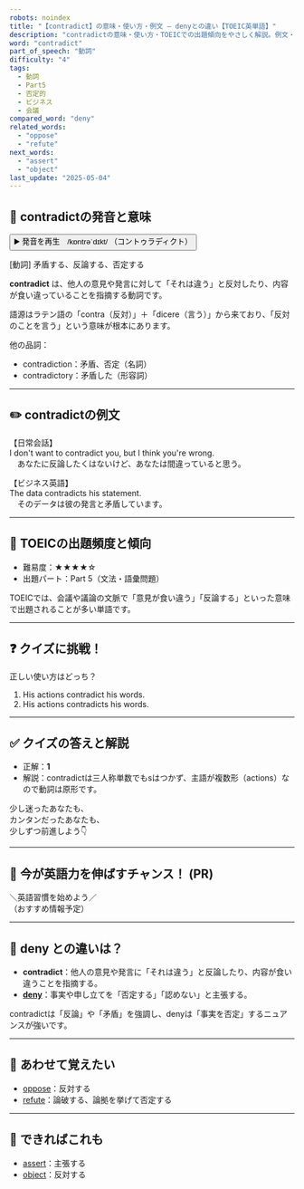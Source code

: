 ```yaml
---
robots: noindex
title: "【contradict】の意味・使い方・例文 ― denyとの違い【TOEIC英単語】"
description: "contradictの意味・使い方・TOEICでの出題傾向をやさしく解説。例文・クイズ付きでdenyとの違いもわかりやすく学べます。"
word: "contradict"
part_of_speech: "動詞"
difficulty: "4"
tags:
  - 動詞
  - Part5
  - 否定的
  - ビジネス
  - 会議
compared_word: "deny"
related_words:
  - "oppose"
  - "refute"
next_words:
  - "assert"
  - "object"
last_update: "2025-05-04"
---
```


## 🔰 contradictの発音と意味

<button class="play-audio" onclick="playTTS('contradict')">
  <span class="play-audio-main">
    ▶️ 発音を再生　/kɒntrəˈdɪkt/
  </span>
  <span class="play-audio-sub">
    （コントゥラディクト）
  </span>
</button>

[動詞] 矛盾する、反論する、否定する

**contradict** は、他人の意見や発言に対して「それは違う」と反対したり、内容が食い違っていることを指摘する動詞です。

語源はラテン語の「contra（反対）」＋「dicere（言う）」から来ており、「反対のことを言う」という意味が根本にあります。

他の品詞：  
- contradiction：矛盾、否定（名詞）
- contradictory：矛盾した（形容詞）

---

## ✏️ contradictの例文

【日常会話】  
I don't want to contradict you, but I think you're wrong.  
　あなたに反論したくはないけど、あなたは間違っていると思う。

【ビジネス英語】  
The data contradicts his statement.  
　そのデータは彼の発言と矛盾しています。

---

## 🎯 TOEICの出題頻度と傾向

- 難易度：★★★★☆
- 出題パート：Part 5（文法・語彙問題）

TOEICでは、会議や議論の文脈で「意見が食い違う」「反論する」といった意味で出題されることが多い単語です。

---

## ❓ クイズに挑戦！

正しい使い方はどっち？

1. His actions contradict his words.  
2. His actions contradicts his words.

---

## ✅ クイズの答えと解説

- 正解：**1**
- 解説：contradictは三人称単数でもsはつかず、主語が複数形（actions）なので動詞は原形です。

少し迷ったあなたも、  
カンタンだったあなたも、  
少しずつ前進しよう👇️

---

## 🚀 今が英語力を伸ばすチャンス！ (PR)

<div class="info-center">
＼英語習慣を始めよう／<br>  
（おすすめ情報予定）
</div>

---

## 🤔  deny との違いは？

- **contradict**：他人の意見や発言に「それは違う」と反論したり、内容が食い違うことを指摘する。
- **[deny](/word/deny)**：事実や申し立てを「否定する」「認めない」と主張する。

contradictは「反論」や「矛盾」を強調し、denyは「事実を否定」するニュアンスが強いです。

---

## 🧩 あわせて覚えたい

- [oppose](/word/oppose)：反対する
- [refute](/word/refute)：論破する、論拠を挙げて否定する

---

## 📖 できればこれも

- [assert](/word/assert)：主張する
- [object](/word/object)：反対する

<!-- cvid: aid05_bid13 -->

